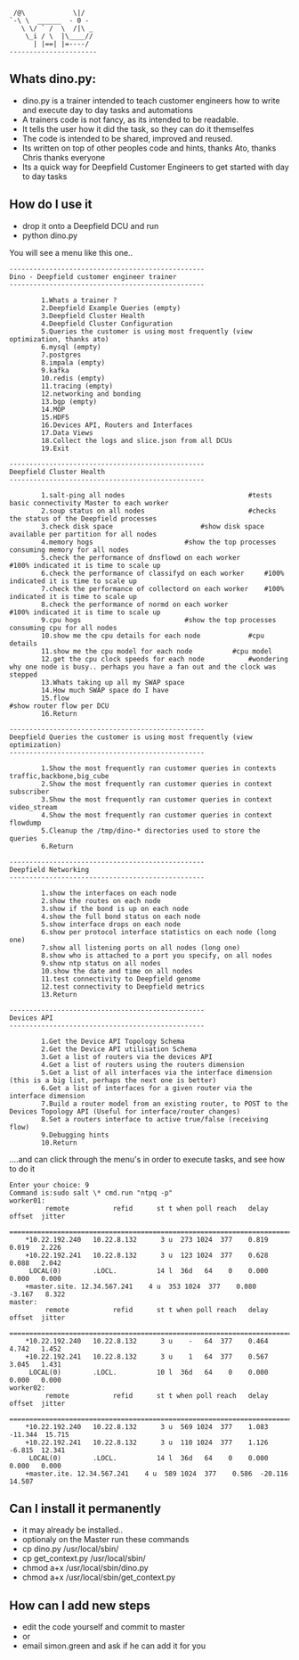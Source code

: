  
     /@\            \|/   
    `-\ \  ______  - 0 -   
       \ \/ ` /  \  /|\ _   
        \_i / \  |\____//   
          | |==| |=----/   
    ----------------------   

## Whats dino.py:


* dino.py is a trainer intended to teach customer engineers how to write and execute day to day tasks and automations
* A trainers code is not fancy, as its intended to be readable.
* It tells the user how it did the task, so they can do it themselfes
* The code is intended to be shared, improved and reused.
* Its written on top of other peoples code and hints, thanks Ato, thanks Chris thanks everyone
* Its a quick way for Deepfield Customer Engineers to get started with day to day tasks 

## How do I use it 

* drop it onto a Deepfield DCU and run 
* python dino.py 

You will see a menu like this one..   

	-------------------------------------------------
	Dino - Deepfield customer engineer trainer
	-------------------------------------------------

            1.Whats a trainer ? 
            2.Deepfield Example Queries (empty) 
            3.Deepfield Cluster Health
            4.Deepfield Cluster Configuration 
            5.Queries the customer is using most frequently (view optimization, thanks ato)
            6.mysql (empty)
            7.postgres
            8.impala (empty)
            9.kafka
            10.redis (empty)
            11.tracing (empty)
            12.networking and bonding
            13.bgp (empty)
            14.MOP
            15.HDFS
            16.Devices API, Routers and Interfaces
            17.Data Views
            18.Collect the logs and slice.json from all DCUs
            19.Exit

	-------------------------------------------------
	Deepfield Cluster Health
	-------------------------------------------------

            1.salt-ping all nodes                      			#tests basic connectivity Master to each worker
            2.soup status on all nodes      		       		#checks the status of the Deepfield processes
            3.check disk space 						#show disk space available per partition for all nodes    
            4.memory hogs 						#show the top processes consuming memory for all nodes 
            5.check the performance of dnsflowd on each worker 	        #100% indicated it is time to scale up
            6.check the performance of classifyd on each worker 	#100% indicated it is time to scale up
            7.check the performance of collectord on each worker 	#100% indicated it is time to scale up
            8.check the performance of normd on each worker 	        #100% indicated it is time to scale up
            9.cpu hogs 							#show the top processes consuming cpu for all nodes 
            10.show me the cpu details for each node 			#cpu details
            11.show me the cpu model for each node 			#cpu model
            12.get the cpu clock speeds for each node 			#wondering why one node is busy.. perhaps you have a fan out and the clock was stepped
            13.Whats taking up all my SWAP space
            14.How much SWAP space do I have
            15.flow                                                     #show router flow per DCU
            16.Return

	-------------------------------------------------
	Deepfield Queries the customer is using most frequently (view optimization)
	-------------------------------------------------

            1.Show the most frequently ran customer queries in contexts traffic,backbone,big_cube 
            2.Show the most frequently ran customer queries in context subscriber
            3.Show the most frequently ran customer queries in context video_stream
            4.Show the most frequently ran customer queries in context flowdump
            5.Cleanup the /tmp/dino-* directories used to store the queries
            6.Return

	-------------------------------------------------
	Deepfield Networking
	-------------------------------------------------

            1.show the interfaces on each node 
            2.show the routes on each node 
            3.show if the bond is up on each node 
            4.show the full bond status on each node 
            5.show interface drops on each node 
            6.show per protocol interface statistics on each node (long one) 
            7.show all listening ports on all nodes (long one) 
            8.show who is attached to a port you specify, on all nodes 
            9.show ntp status on all nodes 
            10.show the date and time on all nodes 
            11.test connectivity to Deepfield genome
            12.test connectivity to Deepfield metrics 
            13.Return

	-------------------------------------------------
	Devices API
	-------------------------------------------------

            1.Get the Device API Topology Schema
            2.Get the Device API utilisation Schema
            3.Get a list of routers via the devices API
            4.Get a list of routers using the routers dimension
            5.Get a list of all interfaces via the interface dimension (this is a big list, perhaps the next one is better)
            6.Get a list of interfaces for a given router via the interface dimension
            7.Build a router model from an existing router, to POST to the Devices Topology API (Useful for interface/router changes) 
            8.Set a routers interface to active true/false (receiving flow)
            9.Debugging hints
            10.Return


....and can click through the menu's in order to execute tasks, and see how to do it

    Enter your choice: 9
    Command is:sudo salt \* cmd.run "ntpq -p"
    worker01:
             remote           refid      st t when poll reach   delay   offset  jitter
        ==============================================================================
        *10.22.192.240   10.22.8.132      3 u  273 1024  377    0.819    0.019   2.226
        +10.22.192.241   10.22.8.132      3 u  123 1024  377    0.628    0.088   2.042
         LOCAL(0)        .LOCL.          14 l  36d   64    0    0.000    0.000   0.000
        +master.site. 12.34.567.241    4 u  353 1024  377    0.080   -3.167   8.322
    master:
             remote           refid      st t when poll reach   delay   offset  jitter
        ==============================================================================
        *10.22.192.240   10.22.8.132      3 u    -   64  377    0.464    4.742   1.452
        +10.22.192.241   10.22.8.132      3 u    1   64  377    0.567    3.045   1.431
         LOCAL(0)        .LOCL.          10 l  36d   64    0    0.000    0.000   0.000
    worker02:
             remote           refid      st t when poll reach   delay   offset  jitter
        ==============================================================================
        *10.22.192.240   10.22.8.132      3 u  569 1024  377    1.083  -11.344  15.715
        +10.22.192.241   10.22.8.132      3 u  110 1024  377    1.126   -6.815  12.341
         LOCAL(0)        .LOCL.          14 l  36d   64    0    0.000    0.000   0.000
        +master.ite. 12.34.567.241    4 u  589 1024  377    0.586  -20.116  14.507

 
## Can I install it permanently 

* it may already be installed.. 
* optionaly on the Master run these commands
* cp dino.py /usr/local/sbin/ 
* cp get_context.py /usr/local/sbin/ 
* chmod a+x /usr/local/sbin/dino.py 
* chmod a+x /usr/local/sbin/get_context.py 

## How can I add new steps

* edit the code yourself and commit to master    
* or 
* email simon.green and ask if he can add it for you 



